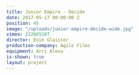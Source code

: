```yaml
---
title: Junior Empire - Decide
date: 2017-05-17 00:00:00 Z
position: 45
image: "/uploads/junior-empire-decide-wide.jpg"
vimeo: 222665107
director: Eoin Glaister
production-company: Agile Films
equipment: Arri Alexa
is-shown: true
layout: project
---
```


